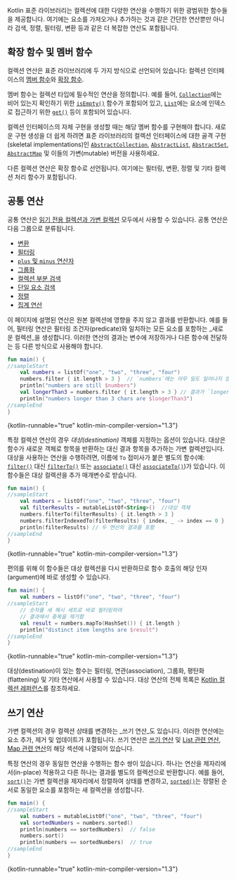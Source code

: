 [//]: # (title: 컬렉션 연산 개요)

Kotlin 표준 라이브러리는 컬렉션에 대한 다양한 연산을 수행하기 위한 광범위한 함수들을 제공합니다. 여기에는 요소를 가져오거나 추가하는 것과 같은 간단한 연산뿐만 아니라 검색, 정렬, 필터링, 변환 등과 같은 더 복잡한 연산도 포함됩니다.

## 확장 함수 및 멤버 함수

컬렉션 연산은 표준 라이브러리에 두 가지 방식으로 선언되어 있습니다: 컬렉션 인터페이스의 [멤버 함수](classes.md#class-members)와 [확장 함수](extensions.md#extension-functions).

멤버 함수는 컬렉션 타입에 필수적인 연산을 정의합니다. 예를 들어, [`Collection`](https://kotlinlang.org/api/latest/jvm/stdlib/kotlin.collections/-collection/index.html)에는 비어 있는지 확인하기 위한 [`isEmpty()`](https://kotlinlang.org/api/latest/jvm/stdlib/kotlin.collections/-collection/is-empty.html) 함수가 포함되어 있고, [`List`](https://kotlinlang.org/api/latest/jvm/stdlib/kotlin.collections/-list/index.html)에는 요소에 인덱스로 접근하기 위한 [`get()`](https://kotlinlang.org/api/latest/jvm/stdlib/kotlin.collections/-list/get.html) 등이 포함되어 있습니다.

컬렉션 인터페이스의 자체 구현을 생성할 때는 해당 멤버 함수를 구현해야 합니다. 새로운 구현 생성을 더 쉽게 하려면 표준 라이브러리의 컬렉션 인터페이스에 대한 골격 구현(skeletal implementations)인 [`AbstractCollection`](https://kotlinlang.org/api/latest/jvm/stdlib/kotlin.collections/-abstract-collection/index.html), [`AbstractList`](https://kotlinlang.org/api/latest/jvm/stdlib/kotlin.collections/-abstract-list/index.html), [`AbstractSet`](https://kotlinlang.org/api/latest/jvm/stdlib/kotlin.collections/-abstract-set/index.html), [`AbstractMap`](https://kotlinlang.org/api/latest/jvm/stdlib/kotlin.collections/-abstract-map/index.html) 및 이들의 가변(mutable) 버전을 사용하세요.

다른 컬렉션 연산은 확장 함수로 선언됩니다. 여기에는 필터링, 변환, 정렬 및 기타 컬렉션 처리 함수가 포함됩니다.

## 공통 연산

공통 연산은 [읽기 전용 컬렉션과 가변 컬렉션](collections-overview.md#collection-types) 모두에서 사용할 수 있습니다. 공통 연산은 다음 그룹으로 분류됩니다.

*   [변환](collection-transformations.md)
*   [필터링](collection-filtering.md)
*   [`plus` 및 `minus` 연산자](collection-plus-minus.md)
*   [그룹화](collection-grouping.md)
*   [컬렉션 부분 검색](collection-parts.md)
*   [단일 요소 검색](collection-elements.md)
*   [정렬](collection-ordering.md)
*   [집계 연산](collection-aggregate.md)

이 페이지에 설명된 연산은 원본 컬렉션에 영향을 주지 않고 결과를 반환합니다. 예를 들어, 필터링 연산은 필터링 조건자(predicate)와 일치하는 모든 요소를 포함하는 _새로운 컬렉션_을 생성합니다. 이러한 연산의 결과는 변수에 저장하거나 다른 함수에 전달하는 등 다른 방식으로 사용해야 합니다.

```kotlin
fun main() {
//sampleStart
    val numbers = listOf("one", "two", "three", "four")  
    numbers.filter { it.length > 3 }  // `numbers`에는 아무 일도 일어나지 않으며, 결과는 사라짐
    println("numbers are still $numbers")
    val longerThan3 = numbers.filter { it.length > 3 } // 결과가 `longerThan3`에 저장됨
    println("numbers longer than 3 chars are $longerThan3")
//sampleEnd
}
```
{kotlin-runnable="true" kotlin-min-compiler-version="1.3"}

특정 컬렉션 연산의 경우 _대상(destination)_ 객체를 지정하는 옵션이 있습니다. 대상은 함수가 새로운 객체로 항목을 반환하는 대신 결과 항목을 추가하는 가변 컬렉션입니다. 대상을 사용하는 연산을 수행하려면, 이름에 `To` 접미사가 붙은 별도의 함수(예: [`filter()`](https://kotlinlang.org/api/latest/jvm/stdlib/kotlin.collections/filter.html) 대신 [`filterTo()`](https://kotlinlang.org/api/latest/jvm/stdlib/kotlin.collections/filter-to.html) 또는 [`associate()`](https://kotlinlang.org/api/latest/jvm/stdlib/kotlin.collections/associate.html) 대신 [`associateTo()`](https://kotlinlang.org/api/latest/jvm/stdlib/kotlin.collections/associate-to.html))가 있습니다. 이 함수들은 대상 컬렉션을 추가 매개변수로 받습니다.

```kotlin
fun main() {
//sampleStart
    val numbers = listOf("one", "two", "three", "four")
    val filterResults = mutableListOf<String>()  //대상 객체
    numbers.filterTo(filterResults) { it.length > 3 }
    numbers.filterIndexedTo(filterResults) { index, _ -> index == 0 }
    println(filterResults) // 두 연산의 결과를 포함
//sampleEnd
}

```
{kotlin-runnable="true" kotlin-min-compiler-version="1.3"}

편의를 위해 이 함수들은 대상 컬렉션을 다시 반환하므로 함수 호출의 해당 인자(argument)에 바로 생성할 수 있습니다.

```kotlin
fun main() {
    val numbers = listOf("one", "two", "three", "four")
//sampleStart
    // 숫자를 새 해시 세트로 바로 필터링하여
    // 결과에서 중복을 제거함
    val result = numbers.mapTo(HashSet()) { it.length }
    println("distinct item lengths are $result")
//sampleEnd
}
```
{kotlin-runnable="true" kotlin-min-compiler-version="1.3"}

대상(destination)이 있는 함수는 필터링, 연관(association), 그룹화, 평탄화(flattening) 및 기타 연산에서 사용할 수 있습니다. 대상 연산의 전체 목록은 [Kotlin 컬렉션 레퍼런스](https://kotlinlang.org/api/latest/jvm/stdlib/kotlin.collections/index.html)를 참조하세요.

## 쓰기 연산

가변 컬렉션의 경우 컬렉션 상태를 변경하는 _쓰기 연산_도 있습니다. 이러한 연산에는 요소 추가, 제거 및 업데이트가 포함됩니다. 쓰기 연산은 [쓰기 연산](collection-write.md) 및 [List 관련 연산](list-operations.md#list-write-operations), [Map 관련 연산](map-operations.md#map-write-operations)의 해당 섹션에 나열되어 있습니다.

특정 연산의 경우 동일한 연산을 수행하는 함수 쌍이 있습니다. 하나는 연산을 제자리에서(in-place) 적용하고 다른 하나는 결과를 별도의 컬렉션으로 반환합니다. 예를 들어, [`sort()`](https://kotlinlang.org/api/latest/jvm/stdlib/kotlin.collections/sort.html)는 가변 컬렉션을 제자리에서 정렬하여 상태를 변경하고, [`sorted()`](https://kotlinlang.org/api/latest/jvm/stdlib/kotlin.collections/sorted.html)는 정렬된 순서로 동일한 요소를 포함하는 새 컬렉션을 생성합니다.

```kotlin
fun main() {
//sampleStart
    val numbers = mutableListOf("one", "two", "three", "four")
    val sortedNumbers = numbers.sorted()
    println(numbers == sortedNumbers)  // false
    numbers.sort()
    println(numbers == sortedNumbers)  // true
//sampleEnd
}
```
{kotlin-runnable="true" kotlin-min-compiler-version="1.3"}